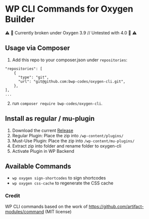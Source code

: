 # WP CLI Commands for Oxygen Builder

:warning: :construction: Currently broken under Oxygen 3.9 // Untested with 4.0 :construction: :warning:

## Usage via Composer

1. Add this repo to your composer.json under `repositories`:
```
"repositories": [
    {
      "type": "git",
      "url": "git@github.com:bwp-codes/oxygen-cli.git",
    },
],
...
```

2. run `composer require bwp-codes/oxygen-cli`.

## Install as regular / mu-plugin

1. Download the current [Release](https://github.com/bwp-codes/oxygen-cli/releases)
2. Regular Plugin: Place the zip into `/wp-content/plugins/`
3. Must-Use Plugin: Place the zip into `/wp-content/mu-plugins/`
4. Extract zip into folder and rename folder to oxygen-cli
5. Activate Plugin in WP Backend


## Available Commands

-   `wp oxygen sign-shortcodes` to sign shortcodes
-   `wp oxygen css-cache` to regenerate the CSS cache

### Credit

WP CLI commands based on the work of https://github.com/artifact-modules/command (MIT license)

